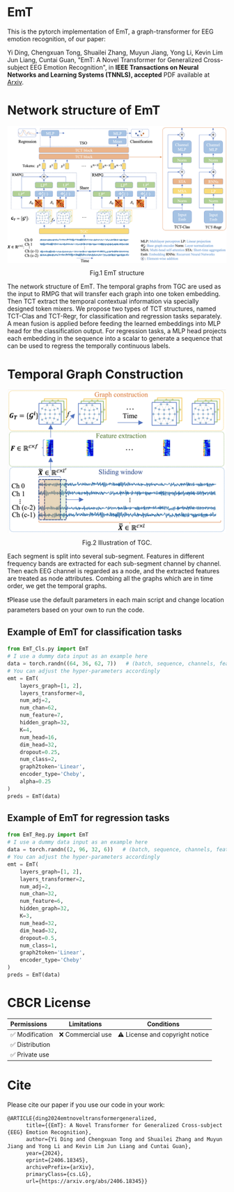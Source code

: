 # EmT
This is the pytorch implementation of EmT, a graph-transformer for EEG emotion recognition, of our paper:

Yi Ding, Chengxuan Tong, Shuailei Zhang, Muyun Jiang, Yong Li, Kevin Lim Jun Liang, Cuntai Guan, "EmT: A Novel Transformer for Generalized Cross-subject EEG Emotion Recognition", in **IEEE Transactions on Neural Networks and Learning Systems (TNNLS), accepted** PDF available at [Arxiv](https://arxiv.org/abs/2406.18345).

# Network structure of EmT
<p align="center">
<img src="EmT.png" width=900 align=center>
</p>

<p align="center">
 Fig.1 EmT structure
</p>
The network structure of EmT. The temporal graphs from TGC are used as the input to RMPG that will transfer each graph into one token embedding. Then TCT extract the temporal contextual information via specially designed token mixers. We propose two types of TCT structures, named TCT-Clas and TCT-Regr, for classification and regression tasks separately. A mean fusion is applied before feeding the learned embeddings into MLP head for the classification output. For regression tasks, a MLP head projects each embedding in the sequence into a scalar to generate a sequence that can be used to regress the temporally continuous labels.

# Temporal Graph Construction
<p align="center">
<img src="TGC.png" width=500 align=center>
</p>

<p align="center">
 Fig.2 Illustration of TGC.
</p>
Each segment is split into several sub-segment. Features in different frequency bands are extracted for each sub-segment channel by channel. Then each EEG channel is regarded as a node, and the extracted features are treated as node attributes. Combing all the graphs which are in time order, we get the temporal graphs.

❗Please use the default parameters in each main script and change location parameters based on your own to run the code.

## Example of EmT for classification tasks
```python
from EmT_Cls.py import EmT
# I use a dummy data input as an example here
data = torch.randn((64, 36, 62, 7))   # (batch, sequence, channels, features)
# You can adjust the hyper-parameters accordingly
emt = EmT(
    layers_graph=[1, 2],
    layers_transformer=8,
    num_adj=2,
    num_chan=62,
    num_feature=7,
    hidden_graph=32,
    K=4,
    num_head=16,
    dim_head=32,
    dropout=0.25,
    num_class=2,
    graph2token='Linear',
    encoder_type='Cheby',
    alpha=0.25
)
preds = EmT(data)
```
## Example of EmT for regression tasks
```python
from EmT_Reg.py import EmT
# I use a dummy data input as an example here
data = torch.randn((2, 96, 32, 6))   # (batch, sequence, channels, features)
# You can adjust the hyper-parameters accordingly
emt = EmT(
    layers_graph=[1, 2],
    layers_transformer=2,
    num_adj=2,
    num_chan=32,
    num_feature=6,
    hidden_graph=32,
    K=3,
    num_head=32,
    dim_head=32,
    dropout=0.5,
    num_class=1,
    graph2token='Linear',
    encoder_type='Cheby'
)
preds = EmT(data)
```

# CBCR License
| Permissions | Limitations | Conditions |
| :---         |     :---:      |          :---: |
| :white_check_mark: Modification   | :x: Commercial use   | :warning: License and copyright notice   |
| :white_check_mark: Distribution     |       |      |
| :white_check_mark: Private use     |        |      |

# Cite
Please cite our paper if you use our code in your work:

```
@ARTICLE{ding2024emtnoveltransformergeneralized,
      title={{EmT}: A Novel Transformer for Generalized Cross-subject {EEG} Emotion Recognition}, 
      author={Yi Ding and Chengxuan Tong and Shuailei Zhang and Muyun Jiang and Yong Li and Kevin Lim Jun Liang and Cuntai Guan},
      year={2024},
      eprint={2406.18345},
      archivePrefix={arXiv},
      primaryClass={cs.LG},
      url={https://arxiv.org/abs/2406.18345}}
```
